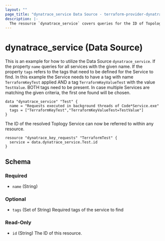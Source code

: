 ```yaml
---
layout: ""
page_title: "dynatrace_service Data Source - terraform-provider-dynatrace"
description: |-
  The resource `dynatrace_service` covers queries for the ID of Topology Services based on name and tags / tag-value pairs
---
```


# dynatrace_service (Data Source)

This is an example for how to utilize the Data Source `dynatrace_service`.
If the property `name` queries for all services with the given name.
If the property `tags` refers to the tags that need to be defined for the Service to find. In this example the Service needs to have a tag with name `TerraformKeyTest` applied AND a tag `TerraformKeyValueTest` with the value `TestValue`. BOTH tags need to be present.
In case multiple Services are matching the given criteria, the first one found will be chosen.

```
data "dynatrace_service" "Test" {
  name = "Requests executed in background threads of Code*Service.exe"
  tags = ["TerraformKeyTest","TerraformKeyValueTest=TestValue"]
}
```

The ID of the resolved Toplogy Service can now be referred to within any resource.

```
resource "dynatrace_key_requests" "TerraformTest" {
  service = data.dynatrace_service.Test.id
}
```

<!-- schema generated by tfplugindocs -->
## Schema

### Required

- `name` (String)

### Optional

- `tags` (Set of String) Required tags of the service to find

### Read-Only

- `id` (String) The ID of this resource.